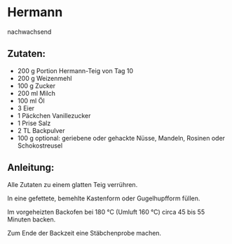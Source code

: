 Hermann
===
nachwachsend

Zutaten:
---
- 200 g Portion Hermann-Teig von Tag 10
- 200 g Weizenmehl
- 100 g Zucker
- 200 ml Milch
- 100 ml Öl
- 3  Eier
- 1 Päckchen Vanillezucker
- 1 Prise Salz
- 2 TL Backpulver
- 100 g optional: geriebene oder gehackte Nüsse, Mandeln, Rosinen oder Schokostreusel

Anleitung:
---
Alle Zutaten zu einem glatten Teig verrühren.

In eine gefettete, bemehlte Kastenform oder Gugelhupfform füllen.

Im vorgeheizten Backofen bei 180 °C (Umluft 160 °C) circa 45 bis 55 Minuten backen.

Zum Ende der Backzeit eine Stäbchenprobe machen.